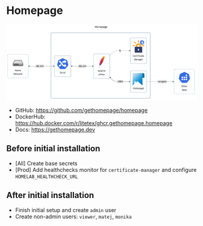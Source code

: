 # Homepage

![diagram](../../docs/diagrams/out/apps/homepage.png)

- GitHub: <https://github.com/gethomepage/homepage>
- DockerHub: <https://hub.docker.com/r/litetex/ghcr.gethomepage.homepage>
- Docs: <https://gethomepage.dev>

## Before initial installation

- \[All\] Create base secrets
- \[Prod\] Add healthchecks monitor for `certificate-manager` and configure `HOMELAB_HEALTHCHECK_URL`

## After initial installation

- Finish initial setup and create `admin` user
- Create non-admin users: `viewer`, `matej`, `monika`

